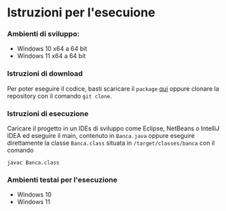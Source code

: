 # Istruzioni per l'esecuione

### Ambienti di sviluppo:

- Windows 10 x64 a 64 bit
- Windows 11 x64 a 64 bit

### Istruzioni di download

Per poter eseguire il codice, basti scaricare il `package` [qui](https://google.com) oppure clonare la repository con il comando `git clone`.

### Istruzioni di esecuzione

Caricare il progetto in un IDEs di sviluppo come Eclipse, NetBeans o IntelliJ IDEA ed eseguire il main, contenuto in `Banca.java`
oppure eseguire direttamente la classe `Banca.class` situata in `/target/classes/banca` con il comando

```
javac Banca.class
```

### Ambienti testai per l'esecuzione

- Windows 10
- Windows 11
